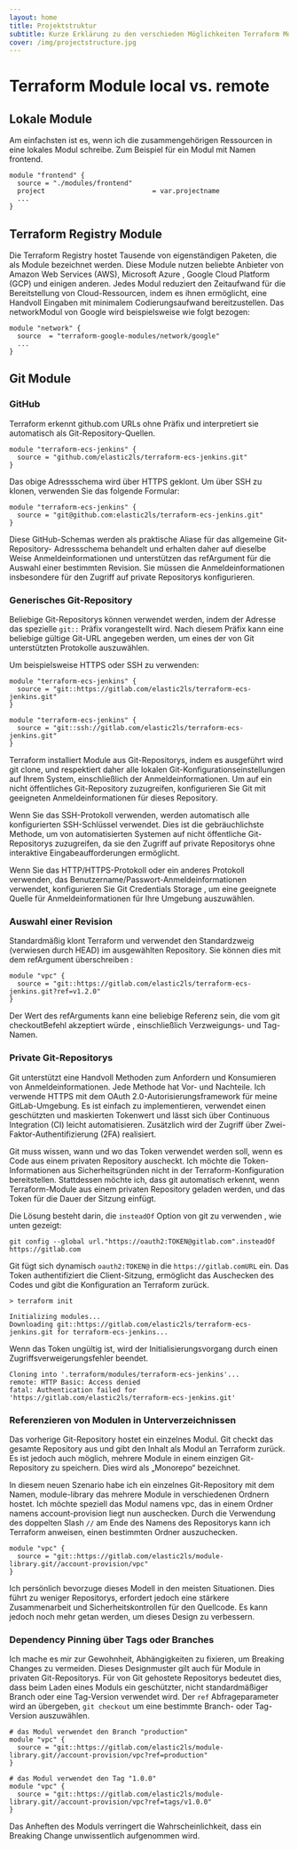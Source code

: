 ```yaml
---
layout: home
title: Projektstruktur
subtitle: Kurze Erklärung zu den verschieden Möglichkeiten Terraform Module einzubinden in Ihr Projekt. Es gibt neben lokalen Modulen die Möglichkeit diese remote z.B. per Git einzubinden.
cover: /img/projectstructure.jpg
---
```


# Terraform Module local vs. remote

## Lokale Module
Am einfachsten ist es, wenn ich die zusammengehörigen Ressourcen in eine lokales Modul schreibe. Zum Beispiel für ein Modul mit Namen frontend.

```text
module "frontend" {
  source = "./modules/frontend"
  project                           = var.projectname
  ...
}
```

## Terraform Registry Module
Die Terraform Registry hostet Tausende von eigenständigen Paketen, die als Module bezeichnet werden. Diese Module nutzen beliebte Anbieter von Amazon Web Services (AWS), Microsoft Azure , Google Cloud Platform (GCP) und einigen anderen. Jedes Modul reduziert den Zeitaufwand für die Bereitstellung von Cloud-Ressourcen, indem es ihnen ermöglicht, eine Handvoll Eingaben mit minimalem Codierungsaufwand bereitzustellen. Das networkModul von Google wird beispielsweise wie folgt bezogen:

```text
module "network" {
  source  = "terraform-google-modules/network/google"
  ...
}
```

## Git Module

### GitHub
Terraform erkennt github.com URLs ohne Präfix und interpretiert sie automatisch als Git-Repository-Quellen.

```text
module "terraform-ecs-jenkins" {
  source = "github.com/elastic2ls/terraform-ecs-jenkins.git"
}
```

Das obige Adressschema wird über HTTPS geklont. Um über SSH zu klonen, verwenden Sie das folgende Formular:

```text
module "terraform-ecs-jenkins" {
  source = "git@github.com:elastic2ls/terraform-ecs-jenkins.git"
}
```

Diese GitHub-Schemas werden als praktische Aliase für das allgemeine Git-Repository- Adressschema behandelt und erhalten daher auf dieselbe Weise Anmeldeinformationen und unterstützen das refArgument für die Auswahl einer bestimmten Revision. Sie müssen die Anmeldeinformationen insbesondere für den Zugriff auf private Repositorys konfigurieren.

### Generisches Git-Repository
Beliebige Git-Repositorys können verwendet werden, indem der Adresse das spezielle ```git::``` Präfix vorangestellt wird. Nach diesem Präfix kann eine beliebige gültige Git-URL angegeben werden, um eines der von Git unterstützten Protokolle auszuwählen.

Um beispielsweise HTTPS oder SSH zu verwenden:

```text
module "terraform-ecs-jenkins" {
  source = "git::https://gitlab.com/elastic2ls/terraform-ecs-jenkins.git"
}

module "terraform-ecs-jenkins" {
  source = "git::ssh://gitlab.com/elastic2ls/terraform-ecs-jenkins.git"
}
```

Terraform installiert Module aus Git-Repositorys, indem es ausgeführt wird git clone, und respektiert daher alle lokalen Git-Konfigurationseinstellungen auf Ihrem System, einschließlich der Anmeldeinformationen. Um auf ein nicht öffentliches Git-Repository zuzugreifen, konfigurieren Sie Git mit geeigneten Anmeldeinformationen für dieses Repository.

Wenn Sie das SSH-Protokoll verwenden, werden automatisch alle konfigurierten SSH-Schlüssel verwendet. Dies ist die gebräuchlichste Methode, um von automatisierten Systemen auf nicht öffentliche Git-Repositorys zuzugreifen, da sie den Zugriff auf private Repositorys ohne interaktive Eingabeaufforderungen ermöglicht.

Wenn Sie das HTTP/HTTPS-Protokoll oder ein anderes Protokoll verwenden, das Benutzername/Passwort-Anmeldeinformationen verwendet, konfigurieren Sie Git Credentials Storage , um eine geeignete Quelle für Anmeldeinformationen für Ihre Umgebung auszuwählen.

### Auswahl einer Revision

Standardmäßig klont Terraform und verwendet den Standardzweig (verwiesen durch HEAD) im ausgewählten Repository. Sie können dies mit dem refArgument überschreiben :
```text
module "vpc" {
  source = "git::https://gitlab.com/elastic2ls/terraform-ecs-jenkins.git?ref=v1.2.0"
}
```
Der Wert des refArguments kann eine beliebige Referenz sein, die vom git checkoutBefehl akzeptiert würde , einschließlich Verzweigungs- und Tag-Namen.

### Private Git-Repositorys

Git unterstützt eine Handvoll Methoden zum Anfordern und Konsumieren von Anmeldeinformationen. Jede Methode hat Vor- und Nachteile. Ich verwende HTTPS mit dem OAuth 2.0-Autorisierungsframework für meine GitLab-Umgebung. Es ist einfach zu implementieren, verwendet einen geschützten und maskierten Tokenwert und lässt sich über Continuous Integration (CI) leicht automatisieren. Zusätzlich wird der Zugriff über Zwei-Faktor-Authentifizierung (2FA) realisiert.

Git muss wissen, wann und wo das Token verwendet werden soll, wenn es Code aus einem privaten Repository auscheckt. Ich möchte die Token-Informationen aus Sicherheitsgründen nicht in der Terraform-Konfiguration bereitstellen. Stattdessen möchte ich, dass git automatisch erkennt, wenn Terraform-Module aus einem privaten Repository geladen werden, und das Token für die Dauer der Sitzung einfügt.

Die Lösung besteht darin, die ```insteadOf``` Option von git zu verwenden , wie unten gezeigt:

```text
git config --global url."https://oauth2:TOKEN@gitlab.com".insteadOf https://gitlab.com
```

Git fügt sich dynamisch ```oauth2:TOKEN@``` in die ```https://gitlab.comURL``` ein. Das Token authentifiziert die Client-Sitzung, ermöglicht das Auschecken des Codes und gibt die Konfiguration an Terraform zurück.

```text
> terraform init

Initializing modules...
Downloading git::https://gitlab.com/elastic2ls/terraform-ecs-jenkins.git for terraform-ecs-jenkins...
```

Wenn das Token ungültig ist, wird der Initialisierungsvorgang durch einen Zugriffsverweigerungsfehler beendet.

```text
Cloning into '.terraform/modules/terraform-ecs-jenkins'...
remote: HTTP Basic: Access denied
fatal: Authentication failed for
'https://gitlab.com/elastic2ls/terraform-ecs-jenkins.git'
```

### Referenzieren von Modulen in Unterverzeichnissen

Das vorherige Git-Repository hostet ein einzelnes Modul. Git checkt das gesamte Repository aus und gibt den Inhalt als Modul an Terraform zurück. Es ist jedoch auch möglich, mehrere Module in einem einzigen Git-Repository zu speichern. Dies wird als „Monorepo“ bezeichnet.

In diesem neuen Szenario habe ich ein einzelnes Git-Repository mit dem Namen, module-library das mehrere Module in verschiedenen Ordnern hostet. Ich möchte speziell das Modul namens vpc, das in einem Ordner namens account-provision liegt nun auschecken. Durch die Verwendung des doppelten Slash ```//``` am Ende des Namens des Repositorys kann ich Terraform anweisen, einen bestimmten Ordner auszuchecken.

```text
module "vpc" {
  source = "git::https://gitlab.com/elastic2ls/module-library.git//account-provision/vpc"
}
```
Ich persönlich bevorzuge dieses Modell in den meisten Situationen. Dies führt zu weniger Repositorys, erfordert jedoch eine stärkere Zusammenarbeit und Sicherheitskontrollen für den Quellcode. Es kann jedoch noch mehr getan werden, um dieses Design zu verbessern.


### Dependency Pinning über Tags oder Branches

Ich mache es mir zur Gewohnheit, Abhängigkeiten zu fixieren, um Breaking Changes zu vermeiden. Dieses Designmuster gilt auch für Module in privaten Git-Repositorys. Für von Git gehostete Repositorys bedeutet dies, dass beim Laden eines Moduls ein geschützter, nicht standardmäßiger Branch oder eine Tag-Version verwendet wird. Der ```ref``` Abfrageparameter wird an übergeben, ```git checkout``` um eine bestimmte Branch- oder Tag-Version auszuwählen.

```text
# das Modul verwendet den Branch "production"
module "vpc" {
  source = "git::https://gitlab.com/elastic2ls/module-library.git//account-provision/vpc?ref=production"
}

# das Modul verwendet den Tag "1.0.0"
module "vpc" {
  source = "git::https://gitlab.com/elastic2ls/module-library.git//account-provision/vpc?ref=tags/v1.0.0"
}
```
Das Anheften des Moduls verringert die Wahrscheinlichkeit, dass ein Breaking Change unwissentlich aufgenommen wird.
